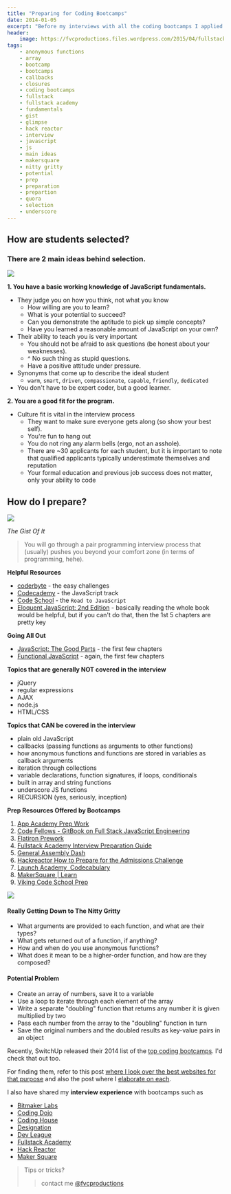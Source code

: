 ```yaml
---
title: "Preparing for Coding Bootcamps"
date: 2014-01-05
excerpt: "Before my interviews with all the coding bootcamps I applied to, I did some digging and really went out of my way to try and find out what would make me a better candidate in the entire process."
header:
    image: https://fvcproductions.files.wordpress.com/2015/04/fullstack-academy-banner.jpg?w=1024&h=435&crop=1
tags:
    - anonymous functions
    - array
    - bootcamp
    - bootcamps
    - callbacks
    - closures
    - coding bootcamps
    - fullstack
    - fullstack academy
    - fundamentals
    - gist
    - glimpse
    - hack reactor
    - interview
    - javascript
    - js
    - main ideas
    - makersquare
    - nitty gritty
    - potential
    - prep
    - preparation
    - prepartion
    - quora
    - selection
    - underscore
---
```


**How are students selected?**
------------------------------

### There are 2 main ideas behind selection.

![](https://www.javatpoint.com/images/javascript/javascript_logo.png)

**1. You have a basic working knowledge of JavaScript fundamentals.**

-   They judge you on how you think, not what you know
    -   How willing are you to learn?
    -   What is your potential to succeed?
    -   Can you demonstrate the aptitude to pick up simple concepts?
    -   Have you learned a reasonable amount of JavaScript on your own?
-   Their ability to teach you is very important
    -   You should not be afraid to ask questions (be honest about your
        weaknesses).
    -   \^ No such thing as stupid questions.
    -   Have a positive attitude under pressure.
-   Synonyms that come up to describe the ideal student
    -   `warm`, `smart`, `driven`, `compassionate`, `capable`,
        `friendly`, `dedicated`
-   You don't have to be expert coder, but a good learner.

**2. You are a good fit for the program.**

-   Culture fit is vital in the interview process
    -   They want to make sure everyone gets along (so show your best
        self).
    -   You're fun to hang out
    -   You do not ring any alarm bells (ergo, not an asshole).
    -   There are \~30 applicants for each student, but it is important
        to note that qualified applicants typically underestimate
        themselves and reputation
    -   Your formal education and previous job success does not matter,
        only your ability to code



**How do I prepare?**
---------------------

![](https://www.nacacnet.org/studentinfo/PublishingImages/checklist3.jpg)

*The Gist Of It*

> You will go through a pair programming interview process that
> (usually) pushes you beyond your comfort zone (in terms of
> programming, hehe).

**Helpful Resources**

- [coderbyte](https://coderbyte.com/CodingArea/Challenges/ "Coderbyte Easy") -
    the easy challenges
- [Codecademy](https://www.codecademy.com/en/tracks/javascript "Codecademy") -
    the JavaScript track
- [Code
    School](https://www.codeschool.com/paths/javascript "Code School") -
    the `Road to JavaScript`
- [Eloquent JavaScript: 2nd
    Edition](https://eloquentjavascript.net "Eloquent JavaScript") -
    basically reading the whole book would be helpful, but if you can't
    do that, then the 1st 5 chapters are pretty key

**Going All Out**

- [JavaScript: The Good
    Parts](https://www.amazon.com/JavaScript-Good-Parts-Douglas-Crockford/dp/0596517742 "JavaScript: The Good Parts") -
    the first few chapters
- [Functional
    JavaScript](https://shop.oreilly.com/product/0636920028857.do "Functional JavaScript") -
    again, the first few chapters

**Topics that are generally NOT covered in the interview**

-   jQuery
-   regular expressions
-   AJAX
-   node.js
-   HTML/CSS

**Topics that CAN be covered in the interview**

-   plain old JavaScript
-   callbacks (passing functions as arguments to other functions)
-   how anonymous functions and functions are stored in variables as
    callback arguments
-   iteration through collections
-   variable declarations, function signatures, if loops, conditionals
-   built in array and string functions
-   underscore JS functions
-   RECURSION (yes, seriously, inception)

**Prep Resources Offered by Bootcamps**

1. [App Academy Prep
    Work](https://github.com/appacademy/prep-work)
2. [Code Fellows - GitBook on Full Stack JavaScript
    Engineering](https://fsje.codefellows.org/index.html)
3. [Flatiron
    Prework](https://prework.flatironschool.com/)
4.  [Fullstack Academy Interview Preparation
    Guide](https://www.fullstackacademy.com/interview_prep)
5.  [General Assembly
    Dash](https://dash.generalassemb.ly/)
6.  [Hackreactor How to Prepare for the Admissions
    Challenge](https://www.hackreactor.com/prepare-for-admissions-challenge/)
7.  [Launch Academy 
    Codecabulary](https://www.launchacademy.com/codecabulary)
8.  [MakerSquare |
    Learn](https://learn.makersquare.com/courses)
9.  [Viking Code School
    Prep](https://www.vikingcodeschool.com/prep)

![](https://medexec.org/wp-content/uploads/2013/04/The-Nitty-Gritty.jpg)

#### **Really Getting Down to The Nitty Gritty**

-   What arguments are provided to each function, and what are their
    types?
-   What gets returned out of a function, if anything?
-   How and when do you use anonymous functions?
-   What does it mean to be a higher-order function, and how are they
    composed?

#### **Potential Problem**

-   Create an array of numbers, save it to a variable
-   Use a loop to iterate through each element of the array
-   Write a separate "doubling" function that returns any number it is
    given multiplied by two
-   Pass each number from the array to the "doubling" function in turn
-   Save the original numbers and the doubled results as key-value pairs
    in an object



Recently, SwitchUp released their 2014 list of the [top coding
bootcamps](https://fvcproductions.com/blog/2015/02/20/brief-thoughts-best-bootcamps-switchup/ "Brief Thoughts on SwitchUp's Review for 31 Best Bootcamps 2014 💭").
I'd check that out too.

For finding them, refer to this post [where I look over the best
websites for that
purpose](https://fvcproductions.com/blog/2014/12/27/a-short-operation-tips-tricks-4-coding-bootcamps/ "A Short Operation: Tips & Tricks 4 Finding Coding Bootcamps 🔎") and
also the post where I [elaborate on
each](https://fvcproductions.com/blog/2014/11/10/magnifying-the-bootcamp-research-experience/ "Magnifying the Bootcamp Research Experience 🔎").

I also have shared my **interview experience** with bootcamps such as

- [Bitmaker
    Labs](/blog/2014/03/12/interview-bitmaker-labs/)
- [Coding
    Dojo](/blog/2015/01/06/interview-coding-dojo/)
- [Coding
    House](https://fvcproductions.com/blog/2015/01/06/coding-house-interview/ "Interview with Coding House 🏠")
- [Designation](https://fvcproductions.com/blog/2015/01/06/interview-with-designation/ "Interview with Designation 🎨")
- [Dev
    League](https://fvcproductions.com/blog/2015/01/06/experience-with-devleague/ "My Experience With DevLeague 💻")
- [Fullstack
    Academy](https://fvcproductions.com/blog/2014/12/28/my-experience-with-fullstack-academy-of-code/ "My Experience with Fullstack Academy of Code 💻")
- [Hack
    Reactor](https://fvcproductions.com/blog/2015/01/05/questioning-hack-reactor/ "Questioning Hack Reactor 🔑")
- [Maker
    Square](https://fvcproductions.com/blog/2015/01/14/my-experience-with-makersquare-%f0%9f%92/ "My Experience with MakerSquare 💻")



> Tips or tricks?
>
> > contact me
> > [@fvcproductions](https://twitter.com/fvcproductions "Twitter - FVCproductions")
